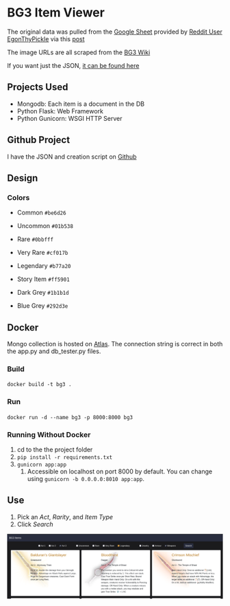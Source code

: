 # BG3 Item Viewer

The original data was pulled from the [Google Sheet](https://docs.google.com/spreadsheets/d/152UzjrGGHZWi_2fZ33mWdgQMRKzMMgV6iLfKVprvFJ8/edit#gid=1997487230) provided by [Reddit User EgonThyPickle](https://www.reddit.com/user/EgonThyPickle/) via this [post](https://www.reddit.com/r/BaldursGate3/comments/17qhpx6/bg3_item_checklist/)

The image URLs are all scraped from the [BG3 Wiki](https://bg3.wiki/)

If you want just the JSON, [it can be found here](https://raw.githubusercontent.com/brett-jpy/bg3items/main/unused/BG3_items.json)

## Projects Used

* Mongodb: Each item is a document in the DB
* Python Flask: Web Framework
* Python Gunicorn: WSGI HTTP Server

## Github Project

I have the JSON and creation script on [Github](https://github.com/brettjouwstra/bg3items/tree/main)

## Design

### Colors

* Common `#be6d26`
* Uncommon `#01b538`
* Rare `#0bbfff`
* Very Rare `#cf017b`
* Legendary `#b77a20`
* Story Item `#ff5901`

* Dark Grey `#1b1b1d`
* Blue Grey `#292d3e`

## Docker

Mongo collection is hosted on [Atlas](https://cloud.mongodb.com). The connection string is correct in both the app.py and db_tester.py files.

### Build

`docker build -t bg3 .`

### Run

`docker run -d --name bg3 -p 8000:8000 bg3`

### Running Without Docker

1. cd to the the project folder
2. `pip install -r requirements.txt`
3. `gunicorn app:app`
   1. Accessible on localhost on port 8000 by default. You can change using `gunicorn -b 0.0.0.0:8010 app:app`.  

## Use

1. Pick an _Act_, _Rarity_, and _Item Type_
2. Click _Search_

![example](example.png)
